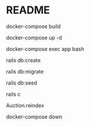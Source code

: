 # README

docker-compose build

docker-compose up -d

docker-compose exec app bash

rails db:create

rails db:migrate

rails db:seed

rails c

Auction.reindex

docker-compose down
